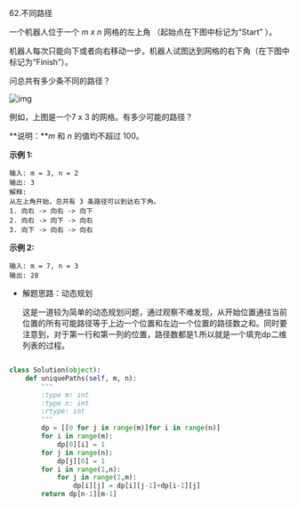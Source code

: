62.不同路径

一个机器人位于一个 *m x n* 网格的左上角 （起始点在下图中标记为“Start” ）。

机器人每次只能向下或者向右移动一步。机器人试图达到网格的右下角（在下图中标记为“Finish”）。

问总共有多少条不同的路径？

![img](https://assets.leetcode-cn.com/aliyun-lc-upload/uploads/2018/10/22/robot_maze.png)

例如，上图是一个7 x 3 的网格。有多少可能的路径？

**说明：***m* 和 *n* 的值均不超过 100。

**示例 1:**

```
输入: m = 3, n = 2
输出: 3
解释:
从左上角开始，总共有 3 条路径可以到达右下角。
1. 向右 -> 向右 -> 向下
2. 向右 -> 向下 -> 向右
3. 向下 -> 向右 -> 向右
```

**示例 2:**

```
输入: m = 7, n = 3
输出: 28
```

- 解题思路：动态规划

  这是一道较为简单的动态规划问题，通过观察不难发现，从开始位置通往当前位置的所有可能路径等于上边一个位置和左边一个位置的路径数之和。同时要注意到，对于第一行和第一列的位置，路径数都是1.所以就是一个填充dp二维列表的过程。

```python

class Solution(object):
    def uniquePaths(self, m, n):
        """
        :type m: int
        :type n: int
        :rtype: int
        """
        dp = [[0 for j in range(m)]for i in range(n)]
        for i in range(m):
            dp[0][i] = 1
        for j in range(n):
            dp[j][0] = 1
        for i in range(1,n):
            for j in range(1,m):
                dp[i][j] = dp[i][j-1]+dp[i-1][j]
        return dp[n-1][m-1]
```

